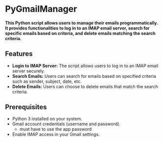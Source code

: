 # PyGmailManager
#### This Python script allows users to manage their emails programmatically. It provides functionalities to log in to an IMAP email server, search for specific emails based on criteria, and delete emails matching the search criteria.

## Features
- **Login to IMAP Server:** The script allows users to log in to an IMAP email server securely.
- **Search Emails:** Users can search for emails based on specified criteria such as sender, subject, date, etc.
- **Delete Emails:** Users can choose to delete emails that match the search criteria.

## Prerequisites
- Python 3 installed on your system.
- Gmail account credentials (username and password).
  - must have to use the app password 
- Enable IMAP access in your Gmail settings.
